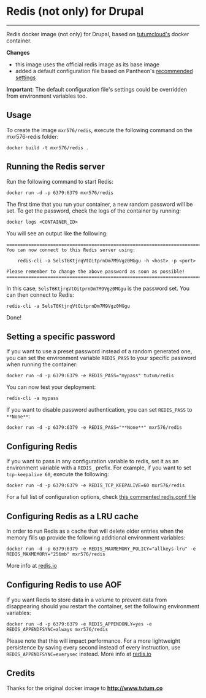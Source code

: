# Redis (not only) for Drupal
---

Redis docker image (not only) for Drupal, based on [tutumcloud's](https://github.com/tutumcloud/redis) docker container.

**Changes**
* this image uses the official redis image as its base image
* added a default configuration file based on Pantheon's [recommended settings](https://pantheon.io/docs/articles/sites/redis-as-a-caching-backend/#is-redis-set-up-as-an-lru-cache)

**Important**: The default configuration file's settings could be overridden from environment variables too.

Usage
-----

To create the image `mxr576/redis`, execute the following command on the mxr576-redis folder:

	docker build -t mxr576/redis .


Running the Redis server
------------------------

Run the following command to start Redis:

	docker run -d -p 6379:6379 mxr576/redis

The first time that you run your container, a new random password will be set.
To get the password, check the logs of the container by running:

	docker logs <CONTAINER_ID>

You will see an output like the following:

	========================================================================
	You can now connect to this Redis server using:

	    redis-cli -a 5elsT6KtjrqVtOitprnDm7M9Vgz0MGgu -h <host> -p <port>

	Please remember to change the above password as soon as possible!
	========================================================================

In this case, `5elsT6KtjrqVtOitprnDm7M9Vgz0MGgu` is the password set.
You can then connect to Redis:

	redis-cli -a 5elsT6KtjrqVtOitprnDm7M9Vgz0MGgu

Done!


Setting a specific password
---------------------------

If you want to use a preset password instead of a random generated one, you can
set the environment variable `REDIS_PASS` to your specific password when running the container:

	docker run -d -p 6379:6379 -e REDIS_PASS="mypass" tutum/redis

You can now test your deployment:

	redis-cli -a mypass

If you want to disable password authentication, you can set `REDIS_PASS` to `**None**`:

    docker run -d -p 6379:6379 -e REDIS_PASS="**None**" mxr576/redis


Configuring Redis
-----------------

If you want to pass in any configuration variable to redis, set it as an environment variable with a `REDIS_` prefix. For example, if you want to set `tcp-keepalive 60`, execute the following:

	docker run -d -p 6379:6379 -e REDIS_TCP_KEEPALIVE=60 mxr576/redis

For a full list of configuration options, check [this commented redis.conf file](https://raw.githubusercontent.com/antirez/redis/2.8/redis.conf)


Configuring Redis as a LRU cache
--------------------------------

In order to run Redis as a cache that will delete older entries when the memory fills up
provide the following additional environment variables:

	docker run -d -p 6379:6379 -e REDIS_MAXMEMORY_POLICY="allkeys-lru" -e REDIS_MAXMEMORY="256mb" mxr576/redis

More info at [redis.io](http://redis.io/topics/lru-cache)


Configuring Redis to use AOF
----------------------------

If you want Redis to store data in a volume to prevent data from disappearing should you restart the container, set the following environment variables:

	docker run -d -p 6379:6379 -e REDIS_APPENDONLY=yes -e REDIS_APPENDFSYNC=always mxr576/redis

Please note that this will impact performance. For a more lightweight persistence by saving every second instead of every instruction, use `REDIS_APPENDFSYNC=everysec` instead. More info at [redis.io](http://redis.io/topics/persistence)

Credits
----------------------------
Thanks for the original docker image to **http://www.tutum.co**
